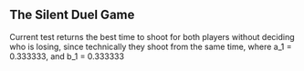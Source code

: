 ## The Silent Duel Game
Current test returns the best time to shoot for both players without deciding who is losing, since technically they shoot from the same time, where a_1 = 0.333333, and b_1 = 0.333333